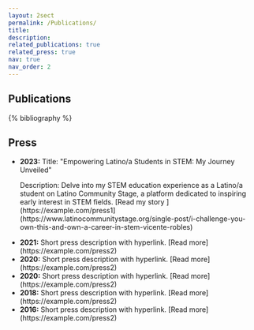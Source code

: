 ```yaml
---
layout: 2sect
permalink: /Publications/
title:
description:
related_publications: true
related_press: true
nav: true
nav_order: 2
---
```


<!-- _pages/publications.md -->
<div class="publications">
    <h2>Publications</h2>
{% bibliography %}
</div>


<div class="press">
  <h2>Press</h2>
  <!-- Add your press-related content here -->
  <ul>
    <li>
      <strong>2023:</strong> Title: "Empowering Latino/a Students in STEM: My Journey Unveiled"
<p>Description: Delve into my STEM education experience as a Latino/a student on Latino Community Stage, a platform dedicated to inspiring early interest in STEM fields. [Read my story ](https://example.com/press1](https://www.latinocommunitystage.org/single-post/i-challenge-you-own-this-and-own-a-career-in-stem-vicente-robles)</p>
    </li>
    <li>
      <strong>2021:</strong> Short press description with hyperlink. [Read more](https://example.com/press2)
    </li>
    <li>
      <strong>2020:</strong> Short press description with hyperlink. [Read more](https://example.com/press2)
    </li>
    <li>
      <strong>2020:</strong> Short press description with hyperlink. [Read more](https://example.com/press2)
    </li>
    <li>
      <strong>2018:</strong> Short press description with hyperlink. [Read more](https://example.com/press2)
    </li>
    <li>
      <strong>2016:</strong> Short press description with hyperlink. [Read more](https://example.com/press2)
    </li>
    <!-- Add more press entries as needed -->
  </ul>
</div>
